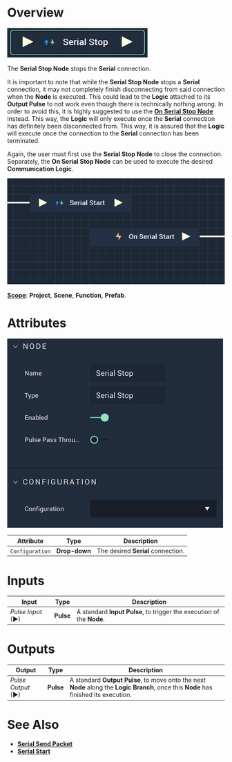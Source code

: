# Overview

![The Serial Stop Node.](../../../.gitbook/assets/serialstopnode.png)

The **Serial Stop Node** stops the **Serial** connection.

It is important to note that while the **Serial Stop Node** stops a **Serial** connection, it may not completely finish disconnecting from said connection when the **Node** is executed. This could lead to the **Logic** attached to its **Output Pulse** 
to not work even though there is technically nothing wrong. In order to avoid this, it is highly suggested to use 
the [**On Serial Stop Node**](events/onserialstop.md) instead. This way, the **Logic** will only execute once the **Serial** connection has definitely been disconnected from. This way, it is assured that the **Logic** will execute once the connection to the **Serial** connection has been terminated.

Again, the user must first use the **Serial Stop Node** to close the connection. Separately, the **On Serial Stop Node** can be used to execute the desired **Communication Logic**.  

![Serial Stop and On Serial Stop Configuration.](../../../.gitbook/assets/serialstartvsonserialstart.png)

[**Scope**](../overview.md#scopes): **Project**, **Scene**, **Function**, **Prefab**.

# Attributes

![The Serial Stop Node Attributes.](../../../.gitbook/assets/serialstopattributes.png)

|Attribute|Type|Description|
|---|---|---|
|`Configuration`|**Drop-down**|The desired **Serial** connection.|

# Inputs

|Input|Type|Description|
|---|---|---|
|*Pulse Input* (►)|**Pulse**|A standard **Input Pulse**, to trigger the execution of the **Node**.|

# Outputs

|Output|Type|Description|
|---|---|---|
|*Pulse Output* (►)|**Pulse**|A standard **Output Pulse**, to move onto the next **Node** along the **Logic Branch**, once this **Node** has finished its execution.|

# See Also

* [**Serial Send Packet**](serialsendpacket.md)
* [**Serial Start**](serialstart.md)

